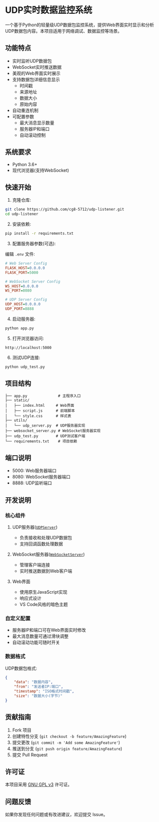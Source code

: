 # UDP实时数据监控系统

一个基于Python的轻量级UDP数据包监控系统，提供Web界面实时显示和分析UDP数据包内容。本项目适用于网络调试、数据监控等场景。

## 功能特点

- 实时监听UDP数据包
- WebSocket实时推送数据
- 美观的Web界面实时展示
- 支持数据包详细信息显示
  - 时间戳
  - 来源地址
  - 数据大小
  - 原始内容
- 自动重连机制
- 可配置参数
  - 最大消息显示数量
  - 服务器IP和端口
  - 自动滚动控制

## 系统要求

- Python 3.6+
- 现代浏览器(支持WebSocket)

## 快速开始

1. 克隆仓库:
```bash
git clone https://github.com/cg8-5712/udp-listener.git
cd udp-listener
```

2. 安装依赖:
```bash
pip install -r requirements.txt
```

3. 配置服务器参数(可选):

编辑 `.env` 文件:
```ini
# Web Server Config
FLASK_HOST=0.0.0.0
FLASK_PORT=5000

# WebSocket Server Config
WS_HOST=0.0.0.0
WS_PORT=8080

# UDP Server Config
UDP_HOST=0.0.0.0
UDP_PORT=8888
```

4. 启动服务器:
```bash
python app.py
```

5. 打开浏览器访问:
```
http://localhost:5000
```

6. 测试UDP连接:
```bash
python udp_test.py
```

## 项目结构

```
├── app.py              # 主程序入口
├── static/            
│   ├── index.html     # Web界面
│   ├── script.js      # 前端脚本
│   └── style.css      # 样式表
├── utils/
│   └── udp_server.py  # UDP服务器实现
├── websocket_server.py # WebSocket服务器实现
├── udp_test.py        # UDP测试客户端
└── requirements.txt    # 项目依赖
```

## 端口说明

- 5000: Web服务器端口
- 8080: WebSocket服务器端口 
- 8888: UDP监听端口

## 开发说明

### 核心组件

1. UDP服务器([`UDPServer`](utils/udp_server.py))
   - 负责接收和处理UDP数据包
   - 支持回调函数处理数据

2. WebSocket服务器([`WebSocketServer`](websocket_server.py))
   - 管理客户端连接
   - 实时推送数据到Web客户端

3. Web界面
   - 使用原生JavaScript实现
   - 响应式设计
   - VS Code风格的暗色主题

### 自定义配置

- 服务器IP和端口可在Web界面实时修改
- 最大消息数量可通过滑块调整
- 自动滚动功能可随时开关

### 数据格式

UDP数据包格式:
```json
{
    "data": "数据内容",
    "from": "发送者IP:端口",
    "timestamp": "ISO格式时间戳",
    "size": "数据大小(字节)"
}
```

## 贡献指南

1. Fork 项目
2. 创建特性分支 (`git checkout -b feature/AmazingFeature`)
3. 提交更改 (`git commit -m 'Add some AmazingFeature'`)
4. 推送到分支 (`git push origin feature/AmazingFeature`)
5. 提交 Pull Request

## 许可证

本项目采用 [GNU GPL v3](LICENSE) 许可证。

## 问题反馈

如果你发现任何问题或有改进建议，欢迎提交 Issue。